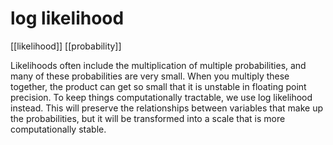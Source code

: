 # log likelihood

[[likelihood]]
[[probability]]

Likelihoods often include the multiplication of multiple probabilities, and many of these probabilities are very small. When you multiply these together, the product can get so small that it is unstable in floating point precision. To keep things computationally tractable, we use log likelihood instead. This will preserve the relationships between variables that make up the probabilities, but it will be transformed into a scale that is more computationally stable.

